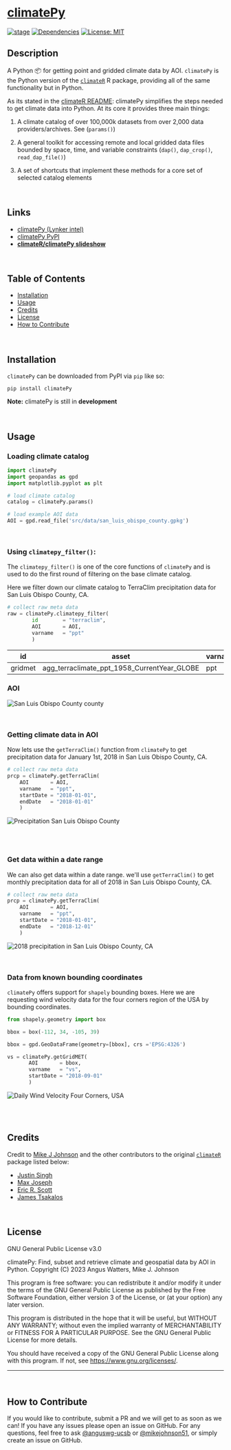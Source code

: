 # [**climatePy**](https://github.com/anguswg-ucsb/climatePy)

<!-- badges: start -->

[![stage](https://img.shields.io/badge/stage-dev-orange)](#)
[![Dependencies](https://img.shields.io/badge/dependencies-04/12-orange?style=flat)](#)
[![License:
MIT](https://img.shields.io/badge/License-MIT-yellow.svg)](https://choosealicense.com/licenses/mit/)

<!-- badges: end -->

## Description

A Python 📦 for getting point and gridded climate data by AOI. `climatePy` is the Python version of the [`climateR`](https://github.com/mikejohnson51/climateR) R package, providing all of the same functionality but in Python.

As its stated in the [climateR README](https://github.com/mikejohnson51/climateR#climater):
climatePy simplifies the steps needed to get climate data into Python. At its core it provides three main things:

1. A climate catalog of over 100,000k datasets from over 2,000 data providers/archives. See (`params()`)

2. A general toolkit for accessing remote and local gridded data files bounded by space, time, and variable constraints (`dap()`, `dap_crop()`, `read_dap_file()`)

3. A set of shortcuts that implement these methods for a core set of selected catalog elements

<br>

## Links

- [climatePy (Lynker intel)](https://github.com/LynkerIntel/climatePy)
- [climatePy PyPI](https://pypi.org/project/climatePy/)
- [**climateR/climatePy slideshow**](https://mikejohnson51.github.io/climateR-intro/#1)

<br>

## Table of Contents

- [Installation](#installation)
- [Usage](#usage)
- [Credits](#credits)
- [License](#license)
- [How to Contribute](#how-to-contribute)

<br>

## Installation

`climatePy` can be downloaded from PyPI via `pip` like so:

```
pip install climatePy
```

**Note:** climatePy is still in **development**

<br>

## Usage

### Loading climate catalog

```python
import climatePy
import geopandas as gpd
import matplotlib.pyplot as plt

# load climate catalog
catalog = climatePy.params()

# load example AOI data
AOI = gpd.read_file('src/data/san_luis_obispo_county.gpkg')
```

<br>

### Using `climatepy_filter()`:

The `climatepy_filter()` is one of the core functions of `climatePy` and is used to do the first round of filtering on the base climate catalog.

Here we filter down our climate catalog to TerraClim precipitation data for San Luis Obispo County, CA.

```python
# collect raw meta data
raw = climatePy.climatepy_filter(
        id        = "terraclim",
        AOI       = AOI,
        varname   = "ppt"
        )
```

| id      | asset                                       | varname |
| ------- | ------------------------------------------- | ------- |
| gridmet | agg_terraclimate_ppt_1958_CurrentYear_GLOBE | ppt     |

### AOI

![San Luis Obispo County county](assets/images/san_luis_obispo_county_polygon.png)

<br>

### Getting climate data in AOI

Now lets use the `getTerraClim()` function from `climatePy` to get precipitation data for January 1st, 2018 in San Luis Obispo County, CA.

```python
# collect raw meta data
prcp = climatePy.getTerraClim(
    AOI       = AOI,
    varname   = "ppt",
    startDate = "2018-01-01",
    endDate   = "2018-01-01"
    )
```

![Precipitation San Luis Obispo County](assets/images/san_luis_obispo_county_ppt.png)

<br>
<br>

### Get data within a date range

We can also get data within a date range. we'll use `getTerraClim()` to get monthly precipitation data for all of 2018 in San Luis Obispo County, CA.

```python
# collect raw meta data
prcp = climatePy.getTerraClim(
    AOI       = AOI,
    varname   = "ppt",
    startDate = "2018-01-01",
    endDate   = "2018-12-01"
    )
```

![2018 precipitation in San Luis Obispo County, CA](assets/images/slo_prcp_facet_plots.png)

<br>

### Data from known bounding coordinates

`climatePy` offers support for `shapely` bounding boxes. Here we are requesting wind velocity data for the four corners region of the USA by bounding coordinates.

```python
from shapely.geometry import box

bbox = box(-112, 34, -105, 39)

bbox = gpd.GeoDataFrame(geometry=[bbox], crs ='EPSG:4326')

vs = climatePy.getGridMET(
       AOI       = bbox,
       varname   = "vs",
       startDate = "2018-09-01"
       )
```

![Daily Wind Velocity Four Corners, USA](assets/images/four_corners_gridmet.png)

<br>
<br>

## Credits

Credit to [Mike J Johnson](https://github.com/mikejohnson51) and the other contributors to the original [`climateR`](https://github.com/mikejohnson51/climateR) package listed below:

- [Justin Singh](https://github.com/program--)
- [Max Joseph](https://github.com/mbjoseph)
- [Eric R. Scott](https://github.com/Aariq)
- [James Tsakalos](https://github.com/jamestsakalos)

<br>

## License

GNU General Public License v3.0

climatePy: Find, subset and retrieve climate and geospatial data by AOI in Python.
Copyright (C) 2023 Angus Watters, Mike J. Johnson

This program is free software: you can redistribute it and/or modify
it under the terms of the GNU General Public License as published by
the Free Software Foundation, either version 3 of the License, or
(at your option) any later version.

This program is distributed in the hope that it will be useful,
but WITHOUT ANY WARRANTY; without even the implied warranty of
MERCHANTABILITY or FITNESS FOR A PARTICULAR PURPOSE. See the
GNU General Public License for more details.

You should have received a copy of the GNU General Public License
along with this program. If not, see <https://www.gnu.org/licenses/>.

---

<br>

## How to Contribute

If you would like to contribute, submit a PR and we will get to as soon as we can!
If you have any issues please open an issue on GitHub. For any questions, feel free to ask [@anguswg-ucsb](https://github.com/anguswg-ucsb) or [@mikejohnson51](https://github.com/mikejohnson51), or simply create an issue on GitHub.
